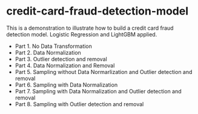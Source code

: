 # credit-card-fraud-detection-model
This is a demonstration to illustrate how to build a credit card fraud detection model.
Logistic Regression and LightGBM applied.

- Part 1. No Data Transformation
- Part 2. Data Normalization
- Part 3. Outlier detection and removal
- Part 4. Data Normalization and Removal
- Part 5. Sampling without Data Normarlization and Outlier detection and removal
- Part 6. Sampling with Data Normalization
- Part 7. Sampling with Data Normalization and Outlier detection and removal
- Part 8. Sampling with Outlier detection and removal
